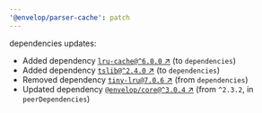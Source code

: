 ```yaml
---
'@envelop/parser-cache': patch
---
```

dependencies updates:
  - Added dependency [`lru-cache@^6.0.0` ↗︎](https://www.npmjs.com/package/lru-cache/v/6.0.0) (to `dependencies`)
  - Added dependency [`tslib@^2.4.0` ↗︎](https://www.npmjs.com/package/tslib/v/2.4.0) (to `dependencies`)
  - Removed dependency [`tiny-lru@7.0.6` ↗︎](https://www.npmjs.com/package/tiny-lru/v/7.0.6) (from `dependencies`)
  - Updated dependency [`@envelop/core@^3.0.4` ↗︎](https://www.npmjs.com/package/@envelop/core/v/3.0.4) (from `^2.3.2`, in `peerDependencies`)

